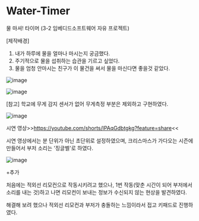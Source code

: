 # Water-Timer
물 마셔! 타이머 (3-2 임베디드소프트웨어 자유 프로젝트)

[제작배경]

1. 내가 하루에 물을 얼마나 마시는지 궁금했다.
2. 주기적으로 물을 섭취하는 습관을 기르고 싶었다.
3. 물을 엄청 안마시는 친구가 이 물건을 써서 물을 마신다면 좋을것 같았다.

![image](https://user-images.githubusercontent.com/108613930/219584254-673f64a2-4515-44a4-9182-159a9388dcfe.png)

![image](https://user-images.githubusercontent.com/108613930/219584384-a8ab0427-8146-4184-bf12-3c281f92e383.png)

[참고] 학교에 무게 감지 센서가 없어 무게측정 부분은 제외하고 구현하였다.

![image](https://user-images.githubusercontent.com/108613930/219584489-da7cbd2e-5ff2-4b9b-aae2-0897e1c6e6ef.png)


시연 영상>>https://youtube.com/shorts/lPAqGdbtgkg?feature=share<<

시연 영상에서는 분 단위가 아닌 초단위로 설정하였으며, 크리스마스가 가다오는 시즌에 만들어서 부저 소리는 '징글벨'로 하였다. 

![image](https://user-images.githubusercontent.com/108613930/219584609-3af8244a-2a88-45b7-9736-5ac7164af5e5.png)

+추가

처음에는 적외선 리모컨으로 작동시키려고 했으나, 1번 작동(맞춘 시간이 되어 부저에서 소리를 내는 것)하고 나면 리모컨이 보내는 정보가 수신되지 않는 현상을 발견하였다.

해결해 보려 했으나 적외선 리모컨과 부저가 충돌하는 느낌이라서 접고 키패드로 진행하였다.
